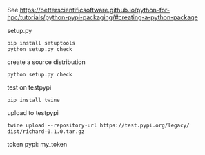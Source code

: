 See https://betterscientificsoftware.github.io/python-for-hpc/tutorials/python-pypi-packaging/#creating-a-python-package

setup.py

    pip install setuptools
    python setup.py check

create a source distribution

    python setup.py check

test on testpypi

    pip install twine

upload to testpypi

    twine upload --repository-url https://test.pypi.org/legacy/ dist/richard-0.1.0.tar.gz

token pypi: my_token
